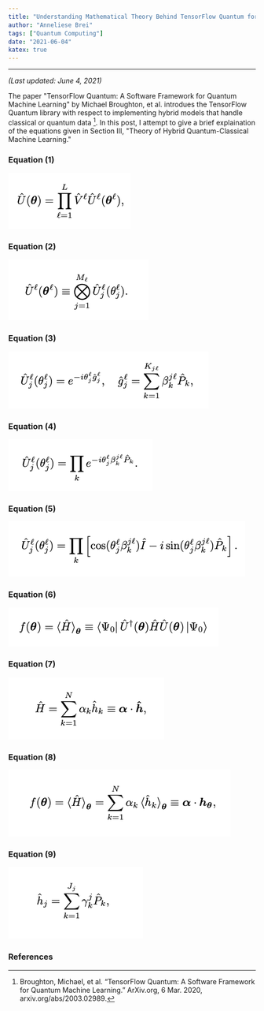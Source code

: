 ```yaml
---
title: "Understanding Mathematical Theory Behind TensorFlow Quantum for Hybrid Learning"
author: "Anneliese Brei"
tags: ["Quantum Computing"] 
date: "2021-06-04" 
katex: true
---
```

-----------------------------
*(Last updated: June 4, 2021)*

The paper "TensorFlow Quantum: A Software Framework for Quantum Machine Learning" by Michael Broughton, et al. introdues the TensorFlow Quantum library with respect to implementing hybrid models that handle classical or quantum data [^1]. In this post, I attempt to give a brief explaination of the equations given in Section III, "Theory of Hybrid Quantum-Classical Machine Learning."


### Equation (1)
![Equation 1](equation1.png)

### Equation (2)
![Equation 2](equation2.png)

### Equation (3)
![Equation 3](equation3.png)

### Equation (4)
![Equation 4](equation4.png)

### Equation (5)
![Equation 5](equation5.png)

### Equation (6)
![Equation 6](equation6.png)

### Equation (7)
![Equation 7](equation7.png)

### Equation (8)
![Equation 8](equation8.png)

### Equation (9)
![Equation 9](equation9.png)




### References
[^1]: Broughton, Michael, et al. “TensorFlow Quantum: A Software Framework for Quantum Machine Learning.” ArXiv.org, 6 Mar. 2020, arxiv.org/abs/2003.02989. 

